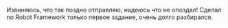 Извиняюсь, что так поздно отправляю, надеюсь что не опоздал!
Сделал по Robot Framework только первое задание, очень долго разбирался.

